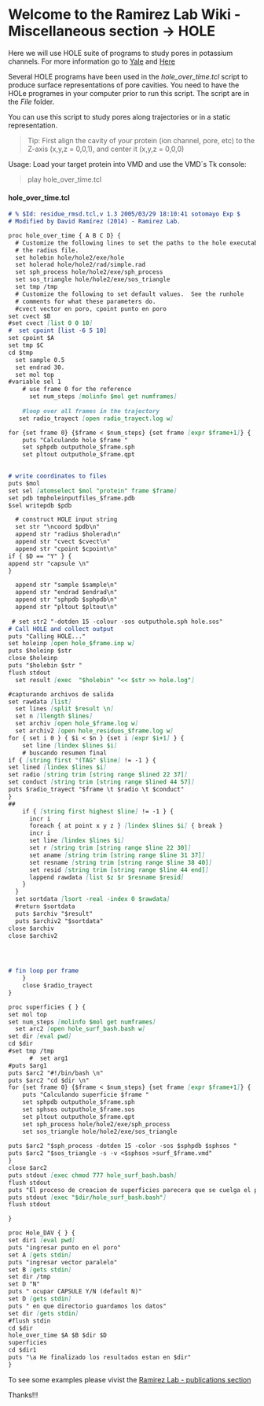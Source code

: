 # Welcome to the Ramirez Lab Wiki - Miscellaneous section -> HOLE

Here we will use HOLE suite of programs to study pores in potassium channels. For more information go to [Yale](http://www.csb.yale.edu/userguides/graphics/hole/doc/hole_d00.html#contents) and [Here](http://www.holeprogram.org/doc/) 

Several HOLE programs have been used in the _hole_over_time.tcl_ script to produce surface representations of pore cavities. You need to have the HOLe programes in your computer prior to run this script. The script are in the _File_ folder.

You can use this script to study pores along trajectories or in a static representation.  

>Tip: First align the cavity of your protein (ion channel, pore, etc) to the Z-axis (x,y,z = 0,0,1), and center it (x,y,z = 0,0,0)


Usage: Load your target protein into VMD and use the VMD´s Tk console: 
>play hole_over_time.tcl 


#### hole_over_time.tcl 
```markdown
# % $Id: residue_rmsd.tcl,v 1.3 2005/03/29 18:10:41 sotomayo Exp $
# Modified by David Ramírez (2014) - Ramirez Lab.

proc hole_over_time { A B C D} {
  # Customize the following lines to set the paths to the hole executable and
  # the radius file.
  set holebin hole/hole2/exe/hole
  set holerad hole/hole2/rad/simple.rad
  set sph_process hole/hole2/exe/sph_process
  set sos_triangle hole/hole2/exe/sos_triangle 
  set tmp /tmp
  # Customize the following to set default values.  See the runhole 
  # comments for what these parameters do.
  #cvect vector en poro, cpoint punto en poro
set cvect $B	
#set cvect [list 0 0 10]
#  set cpoint [list -6 5 10]
set cpoint $A
set tmp $C
cd $tmp
  set sample 0.5
  set endrad 30.
  set mol top
#variable sel 1
    # use frame 0 for the reference
      set num_steps [molinfo $mol get numframes]
 
    #loop over all frames in the trajectory
   set radio_trayect [open radio_trayect.log w]  

for {set frame 0} {$frame < $num_steps} {set frame [expr $frame+1]} {
	puts "Calculando hole $frame "
	set sphpdb outputhole_$frame.sph
  	set pltout outputhole_$frame.qpt

	
# write coordinates to files
puts $mol
set sel [atomselect $mol "protein" frame $frame]  
set pdb tmpholeinputfiles_$frame.pdb
$sel writepdb $pdb

  # construct HOLE input string
  set str "\ncoord $pdb\n"
  append str "radius $holerad\n"
  append str "cvect $cvect\n"
  append str "cpoint $cpoint\n"
if { $D == "Y" } {  
append str "capsule \n"
}

  append str "sample $sample\n"
  append str "endrad $endrad\n"
  append str "sphpdb $sphpdb\n"
  append str "pltout $pltout\n"
  
 # set str2 "-dotden 15 -colour -sos outputhole.sph hole.sos"
# Call HOLE and collect output
puts "Calling HOLE..."
set holeinp [open hole_$frame.inp w]
puts $holeinp $str
close $holeinp
puts "$holebin $str "
flush stdout
  set result [exec  "$holebin" "<< $str >> hole.log"]

#capturando archivos de salida 
set rawdata [list]
  set lines [split $result \n]
  set n [llength $lines]
  set archiv [open hole_$frame.log w] 
  set archiv2 [open hole_residuos_$frame.log w]
for { set i 0 } { $i < $n } {set i [expr $i+1] } {
    set line [lindex $lines $i]
    # buscando resumen final
if { [string first "(TAG" $line] != -1 } {
set lined [lindex $lines $i]
set radio [string trim [string range $lined 22 37]]
set conduct [string trim [string range $lined 44 57]]
puts $radio_trayect "$frame \t $radio \t $conduct"
}
##
	if { [string first highest $line] != -1 } {
      incr i
      foreach { at point x y z } [lindex $lines $i] { break }
      incr i
      set line [lindex $lines $i]
      set r [string trim [string range $line 22 30]]
      set aname [string trim [string range $line 31 37]]
      set resname [string trim [string range $line 38 40]]
      set resid [string trim [string range $line 44 end]]
      lappend rawdata [list $z $r $resname $resid]
    }
  }
  set sortdata [lsort -real -index 0 $rawdata]
  #return $sortdata
  puts $archiv "$result"
  puts $archiv2 "$sortdata"
close $archiv
close $archiv2



	    
# fin loop por frame	
    }
    close $radio_trayect
}

proc superficies { } {
set mol top 
set num_steps [molinfo $mol get numframes]
  set arc2 [open hole_surf_bash.bash w]
set dir [eval pwd] 
cd $dir 	
#set tmp /tmp
      #  set arg1 
#puts $arg1
puts $arc2 "#!/bin/bash \n"
puts $arc2 "cd $dir \n"
for {set frame 0} {$frame < $num_steps} {set frame [expr $frame+1]} {
	puts "Calculando superficie $frame "
	set sphpdb outputhole_$frame.sph
	set sphsos outputhole_$frame.sos
  	set pltout outputhole_$frame.qpt
	set sph_process hole/hole2/exe/sph_process
  	set sos_triangle hole/hole2/exe/sos_triangle 
	
puts $arc2 "$sph_process -dotden 15 -color -sos $sphpdb $sphsos "
puts $arc2 "$sos_triangle -s -v <$sphsos >surf_$frame.vmd"
}
close $arc2
puts stdout [exec chmod 777 hole_surf_bash.bash]
flush stdout
puts "El proceso de creacion de superficies parecera que se cuelga el pc, esperar"
puts stdout [exec "$dir/hole_surf_bash.bash"]
flush stdout

}

proc Hole_DAV { } {
set dir1 [eval pwd]
puts "ingresar punto en el poro"
set A [gets stdin]
puts "ingresar vector paralelo"
set B [gets stdin]
set dir /tmp
set D "N"
puts " ocupar CAPSULE Y/N (default N)"
set D [gets stdin]
puts " en que directorio guardamos los datos"
set dir [gets stdin]
#flush stdin
cd $dir
hole_over_time $A $B $dir $D
superficies 
cd $dir1
puts "\a He finalizado los resultados estan en $dir"
}


```

To see some examples please vivist the [Ramirez Lab - publications section](https://ramirezlab.github.io/3_publications) 

Thanks!!!
